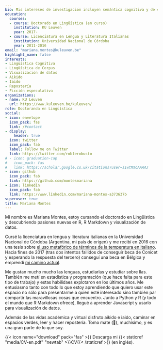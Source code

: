 ```yaml
---
bio: Mis intereses de investigación incluyen semántica cognitiva y de corpus y visualización de datos.
education:
  courses:
  - course: Doctorado en Lingüística (en curso)
    institution: KU Leuven
    year: 2017-
  - course: Licenciatura en Lengua y Literatura Italianas
    institution: Universidad Nacional de Córdoba
    year: 2011-2016
email: "mariana.montes@kuleuven.be"
highlight_name: false
interests:
- Lingüística Cognitiva
- Lingüística de Corpus
- Visualización de datos
- Aikido
- Iaido
- Repostería
- Ficción especulativa
organizations:
- name: KU Leuven
  url: https://www.kuleuven.be/kuleuven/
role: Doctoranda en Lingüística
social:
- icon: envelope
  icon_pack: fas
  link: /#contact
- display:
    header: true
  icon: twitter
  icon_pack: fab
  label: Follow me on Twitter
  link: https://twitter.com/roblerobusto
# - icon: graduation-cap
#   icon_pack: fas
#   link: https://scholar.google.co.uk/citations?user=sIwtMXoAAAAJ
- icon: github
  icon_pack: fab
  link: https://github.com/montesmariana
- icon: linkedin
  icon_pack: fab
  link: https://www.linkedin.com/mariana-montes-a373637b
superuser: true
title: Mariana Montes
---
```


Mi nombre es Mariana Montes, estoy cursando el doctorado en Lingüística y descubriendo pasiones nuevas en R, R Markdown y visualización de datos.

Cursé la licenciatura en lengua y literatura italianas en la Universidad Nacional de Córdoba (Argentina, mi país de origen) y me recibí en 2016 con una tesis sobre [el uso metafórico de términos de la temperatura en italiano](https://rdu.unc.edu.ar/bitstream/handle/11086/14119/Mariana%20Montes.pdf?sequence=1&isAllowed=y). Hacia fines de 2017 (tras dos intentos fallidos de conseguir beca de Conicet y esperando la respuesta del tercero) conseguí una beca en Bélgica y emprendí [mi camino actual](https://www.arts.kuleuven.be/ling/qlvl/people/pages/00118974).

Me gustan mucho mucho las lenguas, estudiarlas y estudiar sobre llas. También me metí en estadística y programación (que hace falta para este tipo de trabajo) y estas habilidaes explotaron en los últimos años. Me entusiasmo tanto con todo lo que estoy aprendiendo que quiero usar este espacio no sólo para presentarme a quien esté interesado sino también par compartir las maravillosas cosas que encuentro. Junto a Python y R (y todo el mundo que R Markdown ofrece), llegué a aprender Javascript y usarlo para [visualización de datos](https://qlvl.github.io/NephoVis/).

Además de las vidas académica y virtual disfruto aikido e iaido, caminar en espacios verdes, leer y hacer repostería. Tomo mate (🧉), muchísimo, y es una gran parte de lo que soy.

{{< icon name="download" pack="fas" >}} Descarga mi {{< staticref "media/CV-en.pdf" "newtab" >}}CV{{< /staticref >}} (en inglés).
